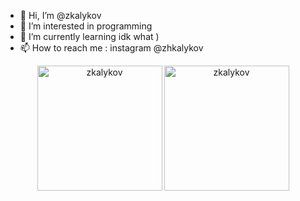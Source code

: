 - 👋 Hi, I’m @zkalykov
- 👀 I’m interested in programming
- 🌱 I’m currently learning idk what ) 
- 📫 How to reach me : instagram @zhkalykov

<p style="text-align:center; display: flex; justify-content: center; align-items: center;">
  <img align="left" src="https://github-readme-stats.vercel.app/api/top-langs?username=zkalykov&show_icons=true&locale=en&layout=compact&theme=dark" alt="zkalykov" height="200" style="border: none;"/>

  <img align="center" src="https://github-readme-streak-stats.herokuapp.com/?user=zkalykov&theme=dark" alt="zkalykov" height="200" style="border: none;"/>
</p>

